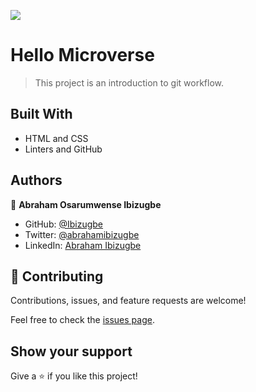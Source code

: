 ![](https://img.shields.io/badge/Microverse-blueviolet)

# Hello Microverse

> This project is an introduction to git workflow.

## Built With

- HTML and CSS
- Linters and GitHub

## Authors

👤 **Abraham Osarumwense Ibizugbe**

- GitHub: [@Ibizugbe](https://github.com/Ibizugbe)
- Twitter: [@abrahamibizugbe](https://twitter.com/AbrahamIbizugbe)
- LinkedIn: [Abraham Ibizugbe](https://www.linkedin.com/in/abraham-ibizugbe-763791115/)

## 🤝 Contributing

Contributions, issues, and feature requests are welcome!

Feel free to check the [issues page](../../issues/).

## Show your support

Give a ⭐️ if you like this project!
